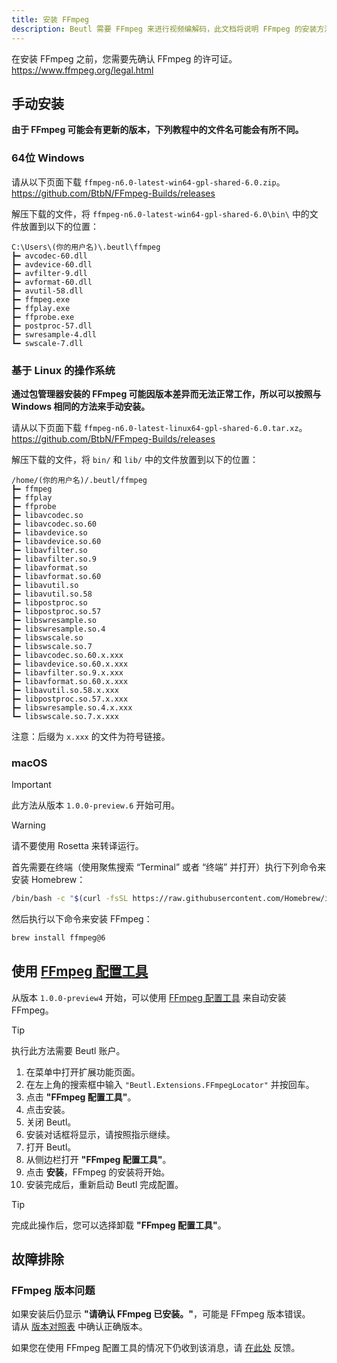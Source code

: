 ```yaml
---
title: 安装 FFmpeg
description: Beutl 需要 FFmpeg 来进行视频编解码，此文档将说明 FFmpeg 的安装方法
---
```


在安装 FFmpeg 之前，您需要先确认 FFmpeg 的许可证。  
https://www.ffmpeg.org/legal.html

## 手动安装

**由于 FFmpeg 可能会有更新的版本，下列教程中的文件名可能会有所不同。**

### 64位 Windows
请从以下页面下载 `ffmpeg-n6.0-latest-win64-gpl-shared-6.0.zip`。  
https://github.com/BtbN/FFmpeg-Builds/releases

解压下载的文件，将 `ffmpeg-n6.0-latest-win64-gpl-shared-6.0\bin\` 中的文件放置到以下的位置：

```
C:\Users\(你的用户名)\.beutl\ffmpeg
┣━ avcodec-60.dll
┣━ avdevice-60.dll
┣━ avfilter-9.dll
┣━ avformat-60.dll
┣━ avutil-58.dll
┣━ ffmpeg.exe
┣━ ffplay.exe
┣━ ffprobe.exe
┣━ postproc-57.dll
┣━ swresample-4.dll
┗━ swscale-7.dll
```

### 基于 Linux 的操作系统
**通过包管理器安装的 FFmpeg 可能因版本差异而无法正常工作，所以可以按照与 Windows 相同的方法来手动安装。**

请从以下页面下载 `ffmpeg-n6.0-latest-linux64-gpl-shared-6.0.tar.xz`。  
https://github.com/BtbN/FFmpeg-Builds/releases

解压下载的文件，将 `bin/` 和 `lib/` 中的文件放置到以下的位置：

```
/home/(你的用户名)/.beutl/ffmpeg
┣━ ffmpeg
┣━ ffplay
┣━ ffprobe
┣━ libavcodec.so
┣━ libavcodec.so.60
┣━ libavdevice.so
┣━ libavdevice.so.60
┣━ libavfilter.so
┣━ libavfilter.so.9
┣━ libavformat.so
┣━ libavformat.so.60
┣━ libavutil.so
┣━ libavutil.so.58
┣━ libpostproc.so
┣━ libpostproc.so.57
┣━ libswresample.so
┣━ libswresample.so.4
┣━ libswscale.so
┣━ libswscale.so.7
┣━ libavcodec.so.60.x.xxx
┣━ libavdevice.so.60.x.xxx
┣━ libavfilter.so.9.x.xxx
┣━ libavformat.so.60.x.xxx
┣━ libavutil.so.58.x.xxx
┣━ libpostproc.so.57.x.xxx
┣━ libswresample.so.4.x.xxx
┗━ libswscale.so.7.x.xxx
```

注意：后缀为 `x.xxx` 的文件为符号链接。

### macOS

> [!IMPORTANT]  
> 此方法从版本 `1.0.0-preview.6` 开始可用。

> [!WARNING]  
> 请不要使用 Rosetta 来转译运行。

首先需要在终端（使用聚焦搜索 “Terminal” 或者 “终端” 并打开）执行下列命令来安装 Homebrew：
```sh
/bin/bash -c "$(curl -fsSL https://raw.githubusercontent.com/Homebrew/install/HEAD/install.sh)"
```

然后执行以下命令来安装 FFmpeg：
```sh
brew install ffmpeg@6
```

## 使用 [FFmpeg 配置工具](https://beutl.beditor.net/store/packages/Beutl.Extensions.FFmpegLocator)

从版本 `1.0.0-preview4` 开始，可以使用 [FFmpeg 配置工具](https://beutl.beditor.net/store/packages/Beutl.Extensions.FFmpegLocator) 来自动安装 FFmpeg。

> [!TIP]  
> 执行此方法需要 Beutl 账户。

1. 在菜单中打开扩展功能页面。
2. 在左上角的搜索框中输入 `"Beutl.Extensions.FFmpegLocator"` 并按回车。
3. 点击 __"FFmpeg 配置工具"__。
4. 点击安装。
5. 关闭 Beutl。
6. 安装对话框将显示，请按照指示继续。
7. 打开 Beutl。
8. 从侧边栏打开 __"FFmpeg 配置工具"__。
9. 点击 __安装__，FFmpeg 的安装将开始。
10. 安装完成后，重新启动 Beutl 完成配置。

> [!TIP]  
> 完成此操作后，您可以选择卸载 __"FFmpeg 配置工具"__。

## 故障排除

### FFmpeg 版本问题
如果安装后仍显示 __"请确认 FFmpeg 已安装。"__，可能是 FFmpeg 版本错误。  
请从 [版本对照表](../extensions/version-mapping.md) 中确认正确版本。

如果您在使用 FFmpeg 配置工具的情况下仍收到该消息，请 [在此处](https://github.com/b-editor/Beutl.Extensions.FFmpegLocator/issues) 反馈。
